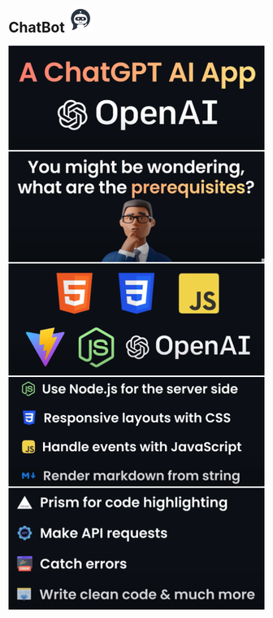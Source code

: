 # ChatBot <img height="50px" width="50px" src="https://github.com/bhavesh1129/ChatBot/blob/main/client/assets/bot-icon.jpg" />
<img src="https://github.com/bhavesh1129/ChatBot/blob/main/client/assets/Readme_Images/1.png" />
<img src="https://github.com/bhavesh1129/ChatBot/blob/main/client/assets/Readme_Images/0.png" />
<img src="https://github.com/bhavesh1129/ChatBot/blob/main/client/assets/Readme_Images/2.png" />
<img src="https://github.com/bhavesh1129/ChatBot/blob/main/client/assets/Readme_Images/3.png" />
<img src="https://github.com/bhavesh1129/ChatBot/blob/main/client/assets/Readme_Images/4.png" />
